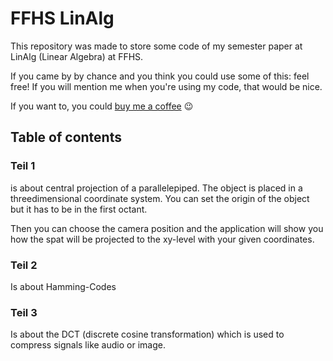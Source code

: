 # FFHS LinAlg

This repository was made to store some code of my semester paper at LinAlg (Linear Algebra) at FFHS.

If you came by by chance and you think you could use some of this: feel free!
If you will mention me when you're using my code, that would be nice.

If you want to, you could [buy me a coffee](https://buymeacoffee.com/toebu) 😉



## Table of contents
### Teil 1
is about central projection of a parallelepiped. The object is placed in a threedimensional coordinate system. You can set the origin of the object but it has to be in the first octant.

Then you can choose the camera position and the application will show you how the spat will be projected to the xy-level with your given coordinates.


### Teil 2
Is about Hamming-Codes

### Teil 3
Is about the DCT (discrete cosine transformation) which is used to compress signals like audio or image.

